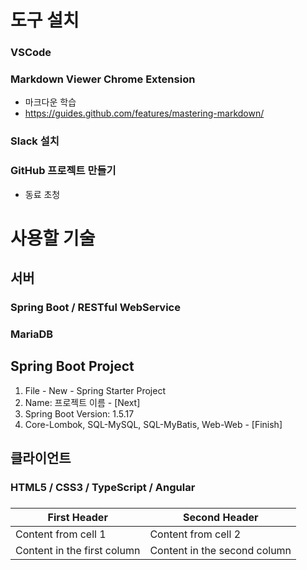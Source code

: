 # 도구 설치
### VSCode
### Markdown Viewer Chrome Extension
 - 마크다운 학습
 - https://guides.github.com/features/mastering-markdown/

### Slack 설치
### GitHub 프로젝트 만들기
 - 동료 초청

# 사용할 기술
## 서버
### Spring Boot / RESTful WebService
### MariaDB

## Spring Boot Project
 1. File - New - Spring Starter Project
 2. Name: 프로젝트 이름 - [Next]
 3. Spring Boot Version: 1.5.17
 4. Core-Lombok, SQL-MySQL, SQL-MyBatis, Web-Web - [Finish]
   
   




## 클라이언트
### HTML5 / CSS3 / TypeScript / Angular
###

First Header | Second Header
------------ | -------------
Content from cell 1 | Content from cell 2
Content in the first column | Content in the second column